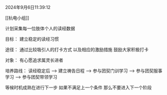 2024年9月6日11:39:12

[[杭电小组]]

计划采集每一位肢体个人的读经数据

目标：
建立稳定的读经习惯

途径：
通过比较吸引人的打卡方式
以及相应的激励措施
鼓励大家积极打卡

对象：
有心愿追求属灵长进者

培养路线：
读经稳定后 ——> 建立祷告日程 ——> 参与团契门训学习 
——> 参与团契服事学习 ——> 参与团契带领学习

等候时机成熟在进行下一步
如果不满足上一个条件 那么不要进入下一个阶段

